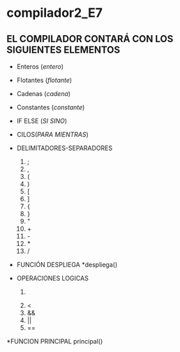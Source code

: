 # compilador2_E7

## EL COMPILADOR CONTARÁ CON LOS SIGUIENTES ELEMENTOS  

* Enteros (*entero*)  
* Flotantes (*flotante*)  
* Cadenas (*cadena*)  
* Constantes (*constante*)  
* IF ELSE (*SI* *SINO*)  
* CILOS(*PARA* *MIENTRAS*)  
* DELIMITADORES-SEPARADORES
	1. ;
	2. , 
	3. (
	4. )
	5. [
	6. ]
	7. {
	8. }
	9. "
	10. \+
	11. \-
	12. \*
	13. \/

* FUNCIÓN DESPLIEGA *despliega()  
* OPERACIONES LOGICAS 
	
	1. >
	2. <
	3. &&
	4. ||
	5. ==

*FUNCION PRINCIPAL principal()  


